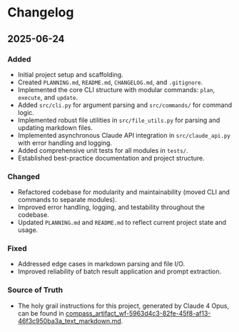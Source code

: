 # Changelog

## 2025-06-24

### Added

- Initial project setup and scaffolding.
- Created `PLANNING.md`, `README.md`, `CHANGELOG.md`, and `.gitignore`.
- Implemented the core CLI structure with modular commands: `plan`, `execute`, and `update`.
- Added `src/cli.py` for argument parsing and `src/commands/` for command logic.
- Implemented robust file utilities in `src/file_utils.py` for parsing and updating markdown files.
- Implemented asynchronous Claude API integration in `src/claude_api.py` with error handling and logging.
- Added comprehensive unit tests for all modules in `tests/`.
- Established best-practice documentation and project structure.

### Changed

- Refactored codebase for modularity and maintainability (moved CLI and commands to separate modules).
- Improved error handling, logging, and testability throughout the codebase.
- Updated `PLANNING.md` and `README.md` to reflect current project state and usage.

### Fixed

- Addressed edge cases in markdown parsing and file I/O.
- Improved reliability of batch result application and prompt extraction.

### Source of Truth

- The holy grail instructions for this project, generated by Claude 4 Opus, can be found in [compass_artifact_wf-5963d4c3-82fe-45f8-af13-46f3c950ba3a_text_markdown.md](compass_artifact_wf-5963d4c3-82fe-45f8-af13-46f3c950ba3a_text_markdown.md).
